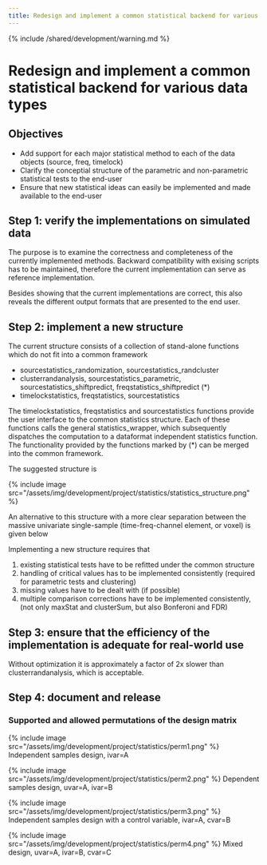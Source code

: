 ```yaml
---
title: Redesign and implement a common statistical backend for various data types
---
```


{% include /shared/development/warning.md %}

# Redesign and implement a common statistical backend for various data types

## Objectives

- Add support for each major statistical method to each of the data objects (source, freq, timelock)
- Clarify the conceptial structure of the parametric and non-parametric statistical tests to the end-user
- Ensure that new statistical ideas can easily be implemented and made available to the end-user

## Step 1: verify the implementations on simulated data

The purpose is to examine the correctness and completeness of the currently implemented methods. Backward compatibility with exising scripts has to be maintained, therefore the current implementation can serve as reference implementation.

Besides showing that the current implementations are correct, this also reveals the different output formats that are presented to the end user.

## Step 2: implement a new structure

The current structure consists of a collection of stand-alone functions which do not fit into a common framework

- sourcestatistics_randomization, sourcestatistics_randcluster
- clusterrandanalysis, sourcestatistics_parametric, sourcestatistics_shiftpredict, freqstatistics_shiftpredict (\*)
- timelockstatistics, freqstatistics, sourcestatistics

The timelockstatistics, freqstatistics and sourcestatistics functions provide the user interface to the common statistics structure. Each of these functions calls the general statistics_wrapper, which subsequently dispatches the computation to a dataformat independent statistics function. The functionality provided by the functions marked by (\*) can be merged into the common framework.

The suggested structure is

{% include image src="/assets/img/development/project/statistics/statistics_structure.png" %}

An alternative to this structure with a more clear separation between the massive univariate single-sample (time-freq-channel element, or voxel) is given below

Implementing a new structure requires that

1.  existing statistical tests have to be refitted under the common structure
2.  handling of critical values has to be implemented consistently (required for parametric tests and clustering)
3.  missing values have to be dealt with (if possible)
4.  multiple comparison corrections have to be implemented consistently, (not only maxStat and clusterSum, but also Bonferoni and FDR)

## Step 3: ensure that the efficiency of the implementation is adequate for real-world use

Without optimization it is approximately a factor of 2x slower than clusterrandanalysis, which is acceptable.

## Step 4: document and release

### Supported and allowed permutations of the design matrix

{% include image src="/assets/img/development/project/statistics/perm1.png" %}
Independent samples design, ivar=A

{% include image src="/assets/img/development/project/statistics/perm2.png" %}
Dependent samples design, uvar=A, ivar=B

{% include image src="/assets/img/development/project/statistics/perm3.png" %}
Independent samples design with a control variable, ivar=A, cvar=B

{% include image src="/assets/img/development/project/statistics/perm4.png" %}
Mixed design, uvar=A, ivar=B, cvar=C
